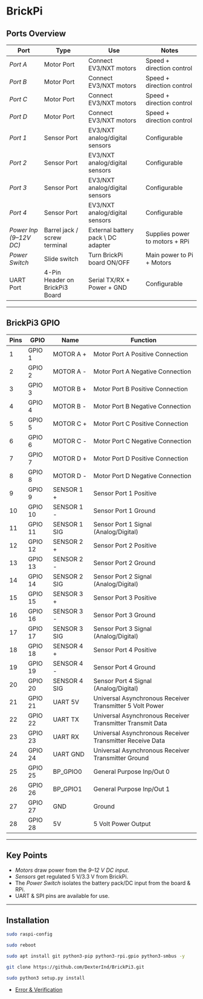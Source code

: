 # BrickPi

## Ports Overview

| Port | Type | Use | Notes |
|------|------|-----|--------|
| *Port A* | Motor Port | Connect EV3/NXT motors | Speed + direction control |
| *Port B* | Motor Port | Connect EV3/NXT motors | Speed + direction control |
| *Port C* | Motor Port | Connect EV3/NXT motors | Speed + direction control |
| *Port D* | Motor Port | Connect EV3/NXT motors | Speed + direction control |
| *Port 1* | Sensor Port | EV3/NXT analog/digital sensors | Configurable |
| *Port 2* | Sensor Port | EV3/NXT analog/digital sensors | Configurable |
| *Port 3* | Sensor Port | EV3/NXT analog/digital sensors | Configurable |
| *Port 4* | Sensor Port | EV3/NXT analog/digital sensors | Configurable |
| *Power Inp (9–12V DC)* | Barrel jack / screw terminal | External battery pack \ DC adapter | Supplies power to motors + RPi |
| *Power Switch* | Slide switch | Turn BrickPi board ON/OFF | Main power to Pi + Motors |
| UART Port | 4-Pin Header on BrickPi3 Board | Serial TX/RX + Power + GND | Configurable |
---

## BrickPi3 GPIO

| Pins | GPIO | Name | Function |
|------|------|------|----------|
| 1  | GPIO 1  | MOTOR A + | Motor Port A Positive Connection |
| 2  | GPIO 2  | MOTOR A - | Motor Port A Negative Connection |
| 3  | GPIO 3  | MOTOR B + | Motor Port B Positive Connection |
| 4  | GPIO 4  | MOTOR B - | Motor Port B Negative Connection |
| 5  | GPIO 5  | MOTOR C + | Motor Port C Positive Connection |
| 6  | GPIO 6  | MOTOR C - | Motor Port C Negative Connection |
| 7  | GPIO 7  | MOTOR D + | Motor Port D Positive Connection |
| 8  | GPIO 8  | MOTOR D - | Motor Port D Negative Connection |
| 9  | GPIO 9  | SENSOR 1 + | Sensor Port 1 Positive |
| 10 | GPIO 10 | SENSOR 1 - | Sensor Port 1 Ground |
| 11 | GPIO 11 | SENSOR 1 SIG | Sensor Port 1 Signal (Analog/Digital) |
| 12 | GPIO 12 | SENSOR 2 + | Sensor Port 2 Positive|
| 13 | GPIO 13 | SENSOR 2 - | Sensor Port 2 Ground |
| 14 | GPIO 14 | SENSOR 2 SIG | Sensor Port 2 Signal (Analog/Digital) |
| 15 | GPIO 15 | SENSOR 3 + | Sensor Port 3 Positive |
| 16 | GPIO 16 | SENSOR 3 - | Sensor Port 3 Ground |
| 17 | GPIO 17 | SENSOR 3 SIG | Sensor Port 3 Signal (Analog/Digital) |
| 18 | GPIO 18 | SENSOR 4 + | Sensor Port 4 Positive |
| 19 | GPIO 19 | SENSOR 4 - | Sensor Port 4 Ground |
| 20 | GPIO 20 | SENSOR 4 SIG | Sensor Port 4 Signal (Analog/Digital) |
| 21 | GPIO 21 | UART 5V | Universal Asynchronous Receiver Transmitter 5 Volt Power |
| 22 | GPIO 22 | UART TX | Universal Asynchronous Receiver Transmitter Transmit Data |
| 23 | GPIO 23 | UART RX | Universal Asynchronous Receiver Transmitter Receive Data |
| 24 | GPIO 24 | UART GND | Universal Asynchronous Receiver Transmitter Ground |
| 25 | GPIO 25 | BP_GPIO0 | General Purpose Inp/Out 0 |
| 26 | GPIO 26 | BP_GPIO1 | General Purpose Inp/Out 1 |
| 27 | GPIO 27 | GND | Ground |
| 28 | GPIO 28 | 5V | 5 Volt Power Output |

---

## Key Points  
- *Motors* draw power from the *9–12 V DC input*.  
- *Sensors* get regulated 5 V/3.3 V from BrickPi.  
- The *Power Switch* isolates the battery pack/DC input from the board & RPi.  
- UART & SPI pins are available for use.  

---

## Installation  
```bash
sudo raspi-config
```
```bash
sudo reboot
```
```bash
sudo apt install git python3-pip python3-rpi.gpio python3-smbus -y
```
```bash
git clone https://github.com/DexterInd/BrickPi3.git
```
```bash
sudo python3 setup.py install
```
- [Error & Verification](https://github.com/RISHABH12005/BrickPi/blob/main/error.sh)
